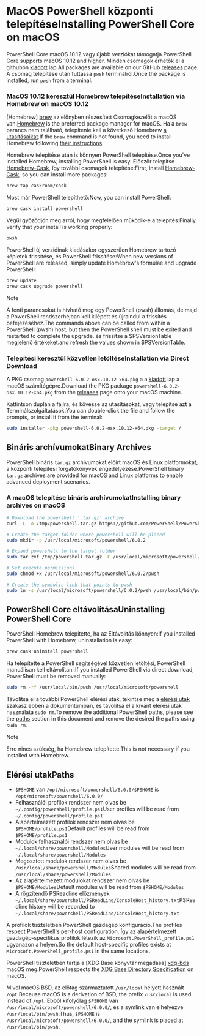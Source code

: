 # <a name="installing-powershell-core-on-macos"></a><span data-ttu-id="954da-101">MacOS PowerShell központi telepítése</span><span class="sxs-lookup"><span data-stu-id="954da-101">Installing PowerShell Core on macOS</span></span>

<span data-ttu-id="954da-102">PowerShell Core macOS 10.12 vagy újabb verziókat támogatja.</span><span class="sxs-lookup"><span data-stu-id="954da-102">PowerShell Core supports macOS 10.12 and higher.</span></span>
<span data-ttu-id="954da-103">Minden csomagok érhetők el a githubon [kiadott][] lap.</span><span class="sxs-lookup"><span data-stu-id="954da-103">All packages are available on our GitHub [releases][] page.</span></span>
<span data-ttu-id="954da-104">A csomag telepítése után futtassa `pwsh` terminálról.</span><span class="sxs-lookup"><span data-stu-id="954da-104">Once the package is installed, run `pwsh` from a terminal.</span></span>

### <a name="installation-via-homebrew-on-macos-1012"></a><span data-ttu-id="954da-105">MacOS 10.12 keresztül Homebrew telepítése</span><span class="sxs-lookup"><span data-stu-id="954da-105">Installation via Homebrew on macOS 10.12</span></span>

<span data-ttu-id="954da-106">[Homebrew] [ brew] az előnyben részesített Csomagkezelőt a macOS van.</span><span class="sxs-lookup"><span data-stu-id="954da-106">[Homebrew][brew] is the preferred package manager for macOS.</span></span>
<span data-ttu-id="954da-107">Ha a `brew` parancs nem található, telepítenie kell a következő Homebrew [a utasításaikat][brew].</span><span class="sxs-lookup"><span data-stu-id="954da-107">If the `brew` command is not found, you need to install Homebrew following [their instructions][brew].</span></span>

<span data-ttu-id="954da-108">Homebrew telepítése után is könnyen PowerShell telepítése.</span><span class="sxs-lookup"><span data-stu-id="954da-108">Once you've installed Homebrew, installing PowerShell is easy.</span></span>
<span data-ttu-id="954da-109">Először telepítse [Homebrew-Cask][cask], így további csomagok telepítése:</span><span class="sxs-lookup"><span data-stu-id="954da-109">First, install [Homebrew-Cask][cask], so you can install more packages:</span></span>

```sh
brew tap caskroom/cask
```

<span data-ttu-id="954da-110">Most már PowerShell telepíthető:</span><span class="sxs-lookup"><span data-stu-id="954da-110">Now, you can install PowerShell:</span></span>

```sh
brew cask install powershell
```

<span data-ttu-id="954da-111">Végül győződjön meg arról, hogy megfelelően működik-e a telepítés:</span><span class="sxs-lookup"><span data-stu-id="954da-111">Finally, verify that your install is working properly:</span></span>

```sh
pwsh
```

<span data-ttu-id="954da-112">PowerShell új verzióinak kiadásakor egyszerűen Homebrew tartozó képletek frissítése, és PowerShell frissítése:</span><span class="sxs-lookup"><span data-stu-id="954da-112">When new versions of PowerShell are released, simply update Homebrew's formulae and upgrade PowerShell:</span></span>

```sh
brew update
brew cask upgrade powershell
```

> [!NOTE]
> <span data-ttu-id="954da-113">A fenti parancsokat is hívható meg egy PowerShell (pwsh) állomás, de majd a PowerShell rendszerhéjban kell kilépett és újraindul a frissítés befejezéséhez.</span><span class="sxs-lookup"><span data-stu-id="954da-113">The commands above can be called from within a PowerShell (pwsh) host, but then the PowerShell shell must be exited and restarted to complete the upgrade.</span></span>
> <span data-ttu-id="954da-114">és frissítse a $PSVersionTable megjelenő értékeket.</span><span class="sxs-lookup"><span data-stu-id="954da-114">and refresh the values shown in $PSVersionTable.</span></span>

[brew]: http://brew.sh/
[cask]: https://caskroom.github.io/

### <a name="installation-via-direct-download"></a><span data-ttu-id="954da-115">Telepítési keresztül közvetlen letöltése</span><span class="sxs-lookup"><span data-stu-id="954da-115">Installation via Direct Download</span></span>

<span data-ttu-id="954da-116">A PKG csomag `powershell-6.0.2-osx.10.12-x64.pkg` a a [kiadott][] lap a macOS számítógépre.</span><span class="sxs-lookup"><span data-stu-id="954da-116">Download the PKG package `powershell-6.0.2-osx.10.12-x64.pkg` from the [releases][] page onto your macOS machine.</span></span>

<span data-ttu-id="954da-117">Kattintson duplán a fájlra, és kövesse az utasításokat, vagy telepítse azt a Terminálszolgáltatások:</span><span class="sxs-lookup"><span data-stu-id="954da-117">You can double-click the file and follow the prompts, or install it from the terminal:</span></span>

```sh
sudo installer -pkg powershell-6.0.2-osx.10.12-x64.pkg -target /
```

## <a name="binary-archives"></a><span data-ttu-id="954da-118">Bináris archívumokat</span><span class="sxs-lookup"><span data-stu-id="954da-118">Binary Archives</span></span>

<span data-ttu-id="954da-119">PowerShell bináris `tar.gz` archívumokat előírt macOS és Linux platformokat, a központi telepítési forgatókönyvek engedélyezése.</span><span class="sxs-lookup"><span data-stu-id="954da-119">PowerShell binary `tar.gz` archives are provided for macOS and Linux platforms to enable advanced deployment scenarios.</span></span>

### <a name="installing-binary-archives-on-macos"></a><span data-ttu-id="954da-120">A macOS telepítése bináris archívumokat</span><span class="sxs-lookup"><span data-stu-id="954da-120">Installing binary archives on macOS</span></span>

```sh
# Download the powershell '.tar.gz' archive
curl -L -o /tmp/powershell.tar.gz https://github.com/PowerShell/PowerShell/releases/download/v6.0.2/powershell-6.0.2-osx-x64.tar.gz

# Create the target folder where powershell will be placed
sudo mkdir -p /usr/local/microsoft/powershell/6.0.2

# Expand powershell to the target folder
sudo tar zxf /tmp/powershell.tar.gz -C /usr/local/microsoft/powershell/6.0.2

# Set execute permissions
sudo chmod +x /usr/local/microsoft/powershell/6.0.2/pwsh

# Create the symbolic link that points to pwsh
sudo ln -s /usr/local/microsoft/powershell/6.0.2/pwsh /usr/local/bin/pwsh
```

## <a name="uninstalling-powershell-core"></a><span data-ttu-id="954da-121">PowerShell Core eltávolítása</span><span class="sxs-lookup"><span data-stu-id="954da-121">Uninstalling PowerShell Core</span></span>

<span data-ttu-id="954da-122">PowerShell Homebrew telepítette, ha az Eltávolítás könnyen:</span><span class="sxs-lookup"><span data-stu-id="954da-122">If you installed PowerShell with Homebrew, uninstallation is easy:</span></span>

```sh
brew cask uninstall powershell
```

<span data-ttu-id="954da-123">Ha telepítette a PowerShell segítségével közvetlen letöltési, PowerShell manuálisan kell eltávolítani:</span><span class="sxs-lookup"><span data-stu-id="954da-123">If you installed PowerShell via direct download, PowerShell must be removed manually:</span></span>

```sh
sudo rm -rf /usr/local/bin/pwsh /usr/local/microsoft/powershell
```

<span data-ttu-id="954da-124">Távolítsa el a további PowerShell elérési utak, tekintse meg a [elérési utak][] szakasz ebben a dokumentumban, és távolítsa el a kívánt elérési utak használata `sudo rm`.</span><span class="sxs-lookup"><span data-stu-id="954da-124">To remove the additional PowerShell paths, please see the [paths][] section in this document and remove the desired the paths using `sudo rm`.</span></span>

> [!NOTE]
> <span data-ttu-id="954da-125">Erre nincs szükség, ha Homebrew telepítette.</span><span class="sxs-lookup"><span data-stu-id="954da-125">This is not necessary if you installed with Homebrew.</span></span>

[elérési utak]:#paths
[paths]:#paths

## <a name="paths"></a><span data-ttu-id="954da-127">Elérési utak</span><span class="sxs-lookup"><span data-stu-id="954da-127">Paths</span></span>

* <span data-ttu-id="954da-128">`$PSHOME` van `/opt/microsoft/powershell/6.0.0/`</span><span class="sxs-lookup"><span data-stu-id="954da-128">`$PSHOME` is `/opt/microsoft/powershell/6.0.0/`</span></span>
* <span data-ttu-id="954da-129">Felhasználói profilok rendszer nem olvas be `~/.config/powershell/profile.ps1`</span><span class="sxs-lookup"><span data-stu-id="954da-129">User profiles will be read from `~/.config/powershell/profile.ps1`</span></span>
* <span data-ttu-id="954da-130">Alapértelmezett profilok rendszer nem olvas be `$PSHOME/profile.ps1`</span><span class="sxs-lookup"><span data-stu-id="954da-130">Default profiles will be read from `$PSHOME/profile.ps1`</span></span>
* <span data-ttu-id="954da-131">Modulok felhasználói rendszer nem olvas be `~/.local/share/powershell/Modules`</span><span class="sxs-lookup"><span data-stu-id="954da-131">User modules will be read from `~/.local/share/powershell/Modules`</span></span>
* <span data-ttu-id="954da-132">Megosztott modulok rendszer nem olvas be `/usr/local/share/powershell/Modules`</span><span class="sxs-lookup"><span data-stu-id="954da-132">Shared modules will be read from `/usr/local/share/powershell/Modules`</span></span>
* <span data-ttu-id="954da-133">Az alapértelmezett modulokat rendszer nem olvas be `$PSHOME/Modules`</span><span class="sxs-lookup"><span data-stu-id="954da-133">Default modules will be read from `$PSHOME/Modules`</span></span>
* <span data-ttu-id="954da-134">A rögzítendő PSReadline előzmények `~/.local/share/powershell/PSReadLine/ConsoleHost_history.txt`</span><span class="sxs-lookup"><span data-stu-id="954da-134">PSReadline history will be recorded to `~/.local/share/powershell/PSReadLine/ConsoleHost_history.txt`</span></span>

<span data-ttu-id="954da-135">A profilok tiszteletben PowerShell gazdagép konfiguráció.</span><span class="sxs-lookup"><span data-stu-id="954da-135">The profiles respect PowerShell's per-host configuration.</span></span>
<span data-ttu-id="954da-136">Így az alapértelmezett gazdagép-specifikus profilok létezik az `Microsoft.PowerShell_profile.ps1` ugyanazon a helyen.</span><span class="sxs-lookup"><span data-stu-id="954da-136">So the default host-specific profiles exists at `Microsoft.PowerShell_profile.ps1` in the same locations.</span></span>

<span data-ttu-id="954da-137">PowerShell tiszteletben tartja a [XDG Base könyvtár megadása] [ xdg-bds] macOS meg.</span><span class="sxs-lookup"><span data-stu-id="954da-137">PowerShell respects the [XDG Base Directory Specification][xdg-bds] on macOS.</span></span>

<span data-ttu-id="954da-138">Mivel macOS BSD, az előtag származtatott `/usr/local` helyett használt `/opt`.</span><span class="sxs-lookup"><span data-stu-id="954da-138">Because macOS is a derivation of BSD, the prefix `/usr/local` is used instead of `/opt`.</span></span>
<span data-ttu-id="954da-139">Ebből kifolyólag `$PSHOME` van `/usr/local/microsoft/powershell/6.0.0/`, és a symlink van elhelyezve `/usr/local/bin/pwsh`.</span><span class="sxs-lookup"><span data-stu-id="954da-139">Thus, `$PSHOME` is `/usr/local/microsoft/powershell/6.0.0/`, and the symlink is placed at `/usr/local/bin/pwsh`.</span></span>

[kiadott]: https://github.com/PowerShell/PowerShell/releases/latest
[releases]: https://github.com/PowerShell/PowerShell/releases/latest
[xdg-bds]: https://specifications.freedesktop.org/basedir-spec/basedir-spec-latest.html
